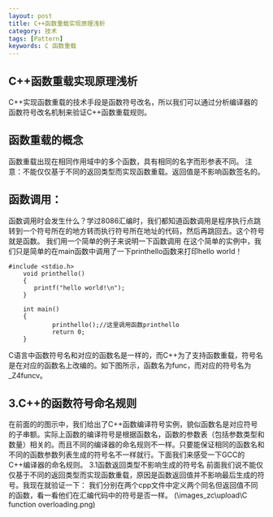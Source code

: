 ```yaml
---
layout: post
title: C++函数重载实现原理浅析
category: 技术
tags: [Pattern]
keywords: C 函数重载
---
```


## C++函数重载实现原理浅析
C++实现函数重载的技术手段是函数符号改名，所以我们可以通过分析编译器的函数符号改名机制来验证C++函数重载规则。

## 函数重载的概念
函数重载出现在相同作用域中的多个函数，具有相同的名字而形参表不同。
注意：不能仅仅基于不同的返回类型而实现函数重载。返回值是不影响函数签名的。

## 函数调用：
函数调用时会发生什么？学过8086汇编时，我们都知道函数调用是程序执行点跳转到一个符号所在的地方转而执行符号所在地址的代码，然后再跳回去。这个符号就是函数。
我们用一个简单的例子来说明一下函数调用
在这个简单的实例中，我们只是简单的在main函数中调用了一下printhello函数来打印hello world！
```
#include <stdio.h>  
    void printhello()  
    {
       printf("hello world!\n");  
    }  
      
    int main()  
    {  
            printhello();//这里调用函数printhello  
            return 0;  
    } 
```
C语言中函数符号名和对应的函数名是一样的，而C++为了支持函数重载，符号名是在对应的函数名上改编的。如下图所示，函数名为func，而对应的符号名为_Z4funcv。

## 3.C++的函数符号命名规则
在前面的的图示中，我们给出了C++函数编译符号实例，貌似函数名是对应符号的子串额。实际上函数的编译符号是根据函数名，函数的参数表（包括参数类型和数量）相关的。而且不同的编译器的命名规则不一样。只要能保证相同的函数名和不同的函数参数列表生成的符号名不一样就行。下面我们来感受一下GCC的C++编译器的命名规则。
3.1函数返回类型不影响生成的符号名
前面我们说不能仅仅基于不同的返回类型而实现函数重载，原因是函数返回值并不影响最后生成的符号。我现在就验证一下：
我们分别在两个cpp文件中定义两个同名但返回值不同的函数，看一看他们在汇编代码中的符号是否一样。
(\images_zc\upload\C function overloading.png)

